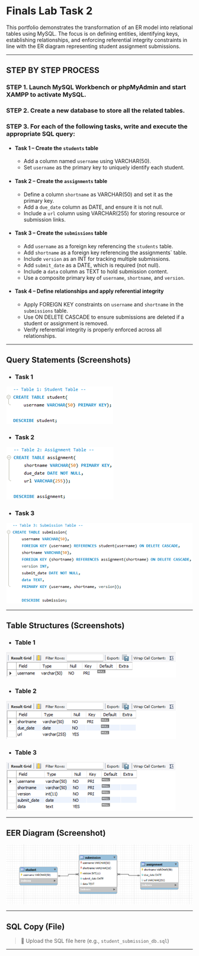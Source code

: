 # Finals Lab Task 2  
This portfolio demonstrates the transformation of an ER model into relational tables using MySQL. The focus is on defining entities, identifying keys, establishing relationships, and enforcing referential integrity constraints in line with the ER diagram representing student assignment submissions.

---

## STEP BY STEP PROCESS

### STEP 1. Launch MySQL Workbench or phpMyAdmin and start XAMPP to activate MySQL.

### STEP 2. Create a new database to store all the related tables.

### STEP 3. For each of the following tasks, write and execute the appropriate SQL query:

- #### Task 1 – Create the `students` table
  - Add a column named `username` using VARCHAR(50).
  - Set `username` as the primary key to uniquely identify each student.
- #### Task 2 – Create the `assignments` table
  - Define a column `shortname` as VARCHAR(50) and set it as the primary key.
  - Add a `due_date` column as DATE, and ensure it is not null.
  - Include a `url` column using VARCHAR(255) for storing resource or submission links.

- #### Task 3 – Create the `submissions` table
  - Add `username` as a foreign key referencing the `students` table.
  - Add `shortname` as a foreign key referencing the assignments` table.
  - Include `version` as an INT for tracking multiple submissions.
  - Add `submit_date` as a DATE, which is required (not null).
  - Include a `data` column as TEXT to hold submission content.
  - Use a composite primary key of `username`, `shortname`, and `version`.

- #### Task 4 – Define relationships and apply referential integrity
  - Apply FOREIGN KEY constraints on `username` and `shortname` in the `submissions` table.
  - Use ON DELETE CASCADE to ensure submissions are deleted if a student or assignment is removed.
  - Verify referential integrity is properly enforced across all relationships.

---

## Query Statements (Screenshots)
- ### Task 1
![screenshot](images/FLT2(T1).png)
- ### Task 2
![screenshot](images/FLT2(T2).png)
- ### Task 3
![screenshot](images/FLT2(T3).png)

---

## Table Structures (Screenshots)
- ### Table 1
![screenshot](images/FLT2(tbl1).png)
- ### Table 2
![screenshot](images/FLT2(tbl2).png)
- ### Table 3
![screenshot](images/FLT2(tbl3).png)

---

## EER Diagram (Screenshot)
![screenshot](images/FLT2(EER_Diagram).png)

---

## SQL Copy (File)
> 📂 Upload the SQL file here (e.g., `student_submission_db.sql`)

---

